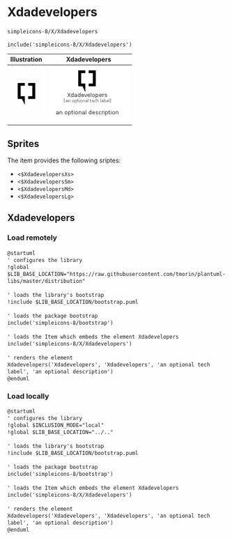 # Xdadevelopers


```text
simpleicons-8/X/Xdadevelopers
```

```text
include('simpleicons-8/X/Xdadevelopers')
```



| Illustration | Xdadevelopers |
| :---: | :---: |
| ![illustration for Illustration](../../simpleicons-8/X/Xdadevelopers.png) | ![illustration for Xdadevelopers](../../simpleicons-8/X/Xdadevelopers.Local.png) |



## Sprites
The item provides the following sriptes:

- `<$XdadevelopersXs>`
- `<$XdadevelopersSm>`
- `<$XdadevelopersMd>`
- `<$XdadevelopersLg>`





## Xdadevelopers

### Load remotely
```plantuml
@startuml
' configures the library
!global $LIB_BASE_LOCATION="https://raw.githubusercontent.com/tmorin/plantuml-libs/master/distribution"

' loads the library's bootstrap
!include $LIB_BASE_LOCATION/bootstrap.puml

' loads the package bootstrap
include('simpleicons-8/bootstrap')

' loads the Item which embeds the element Xdadevelopers
include('simpleicons-8/X/Xdadevelopers')

' renders the element
Xdadevelopers('Xdadevelopers', 'Xdadevelopers', 'an optional tech label', 'an optional description')
@enduml
```

### Load locally
```plantuml
@startuml
' configures the library
!global $INCLUSION_MODE="local"
!global $LIB_BASE_LOCATION="../.."

' loads the library's bootstrap
!include $LIB_BASE_LOCATION/bootstrap.puml

' loads the package bootstrap
include('simpleicons-8/bootstrap')

' loads the Item which embeds the element Xdadevelopers
include('simpleicons-8/X/Xdadevelopers')

' renders the element
Xdadevelopers('Xdadevelopers', 'Xdadevelopers', 'an optional tech label', 'an optional description')
@enduml
```

